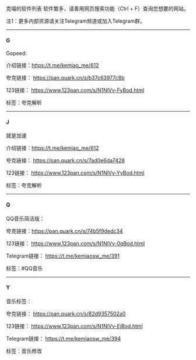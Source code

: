 克喵的软件列表
软件繁多，请善用网页搜索功能（Ctrl + F）查询您想要的网站。

注1：更多内部资源请关注Telegram频道或加入Telegram群。

---

#### G

Gopeed:

介绍链接：https://t.me/kemiao_me/612

夸克链接：
https://pan.quark.cn/s/b37c63977c8b

123链接：
https://www.123pan.com/s/N1NlVv-FyBod.html

标签：夸克解析

---

#### J

就是加速

介绍链接：https://t.me/kemiao_me/612

夸克链接：
https://pan.quark.cn/s/7ad0e6da7428

123链接：
https://www.123pan.com/s/N1NlVv-YyBod.html

标签：夸克解析

---

#### Q

QQ音乐简洁版：

夸克链接：https://pan.quark.cn/s/74b5f9dedc34

123链接：
https://www.123pan.com/s/N1NlVv-0qBod.html

Telegram链接：
https://t.me/kemiaosw_me/391

标签：#QQ音乐

---

#### Y

音乐标签：

夸克链接：
https://pan.quark.cn/s/82d9357502a0

123链接：
https://www.123pan.com/s/N1NlVv-EjBod.html

Telegram链接：
https://t.me/kemiaosw_me/394

标签：音乐修改